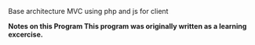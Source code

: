 Base architecture MVC using php and js for client 

<b>Notes on this Program This program was originally written as a learning excercise.</b>
